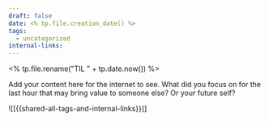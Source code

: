 ```yaml
---
draft: false
date: <% tp.file.creation_date() %>
tags:
  - uncategorized
internal-links:
---
```

<% tp.file.rename("TIL " + tp.date.now()) %>

Add your content here for the internet to see.
What did you focus on for the last hour that may bring value to someone else? Or your future self?

![[{{shared-all-tags-and-internal-links}}]]




